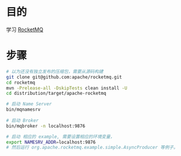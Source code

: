 

# 目的
学习 [RocketMQ](http://rocketmq.apache.org/)

# 步骤

```bash
# 以为还没有独立发布的压缩包，需要从源码构建
git clone git@github.com:apache/rocketmq.git
cd rocketmq
mvn -Prelease-all -DskipTests clean install -U
cd distribution/target/apache-rocketmq

# 启动 Name Server
bin/mqnamesrv
 
# 启动 Broker 
bin/mqbroker -n localhost:9876

# 启动 相应的 example, 需要设置相应的环境变量， 
export NAMESRV_ADDR=localhost:9876
# 然后运行 org.apache.rocketmq.example.simple.AsyncProducer 等例子。
```